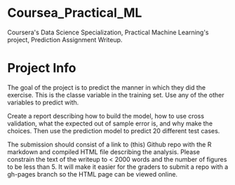 # Coursea_Practical_ML
Coursera's Data Science Specialization, Practical Machine Learning's project, Prediction Assignment Writeup.
# Project Info
The goal of the project is to predict the manner in which they did the exercise. This is the classe variable in the training set. Use any of the other variables to predict with.

Create a report describing how to build the model, how to use cross validation, what the expected out of sample error is, and why make the choices. Then use the prediction model to predict 20 different test cases.

The submission should consist of a link to (this) Github repo with the R markdown and compiled HTML file describing the analysis. Please constrain the text of the writeup to < 2000 words and the number of figures to be less than 5. It will make it easier for the graders to submit a repo with a gh-pages branch so the HTML page can be viewed online.
